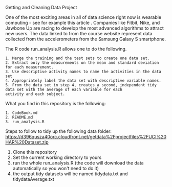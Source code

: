 Getting and Cleaning Data Project

One of the most exciting areas in all of data science right now is wearable computing - see for example this article . Companies like Fitbit, Nike, and Jawbone Up are racing to develop the most advanced algorithms to attract new users. The data linked to from the course website represent data collected from the accelerometers from the Samsung Galaxy S smartphone. 

The R code run_analysis.R allows one to do the following. 

    1. Merge the training and the test sets to create one data set.
    2. Extract only the measurements on the mean and standard deviation for each measurement. 
    3. Use descriptive activity names to name the activities in the data set
    4. Appropriately label the data set with descriptive variable names. 
    5. From the data set in step 4, creates a second, independent tidy data set with the average of each variable for each             activity and each subject.

What you find in this repository is the following:

    1. CodeBook.md
    2. README.md
    3. run_analysis.R
    
Steps to follow to tidy up the following data folder: https://d396qusza40orc.cloudfront.net/getdata%2Fprojectfiles%2FUCI%20HAR%20Dataset.zip

  1. Clone this repository
  2. Set the current working directory to yours
  3. run the whole run_analysis.R (the code will download the data automatically so you won't need to do it)
  4. the output tidy datasets will be named tidydata.txt and tidydataAverage.txt
  





